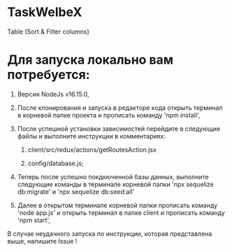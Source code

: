 # TaskWelbeX
Table (Sort & Filter columns)

# Для запуска локально вам потребуется:
1. Версия NodeJs v16.15.0,

2. После клонирования и запуска в редакторе кода
    открыть терминал в корневой папке проекта и прописать команду 'npm install',

3. После успешной установки зависимостей перейдите в следующие файлы
    и выполните инструкции в комментариях:

    1. client/src/redux/actions/getRoutesAction.jsx

    4. config/database.js;

4. Теперь после успешно покдкюченной базы данных, выполните следующие команды в терминале
    корневой папки 'npx sequelize db:migrate' и 'npx sequelize db:seed:all'

5. Далее в открытом терминале корневой папки прописать команду 'node app.js'
    и открыть терминал в папке client и прописать команду 'npm start',

В случае неудачного запуска по инструкции, которая представлена выше, напишите Issue !
